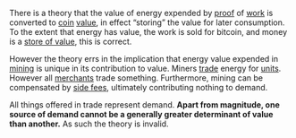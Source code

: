 There is a theory that the value of energy expended by [proof](Glossary#proof) of [work](Glossary#work) is converted to [coin](Glossary#coin) [value](Glossary#value), in effect “storing” the value for later consumption. To the extent that energy has value, the work is sold for bitcoin, and money is a [store of value](https://en.m.wikipedia.org/wiki/Store_of_value), this is correct.

However the theory errs in the implication that energy value expended in [mining](Glossary#mine) is unique in its contribution to value. Miners [trade](Glossary#trade) energy for [units](Glossary#unit). However all [merchants](Glossary#merchant) trade something. Furthermore, mining can be compensated by [side fees](Side-Fee-Fallacy), ultimately contributing nothing to demand.

All things offered in trade represent demand. **Apart from magnitude, one source of demand cannot be a generally greater determinant of value than another.** As such the theory is invalid.